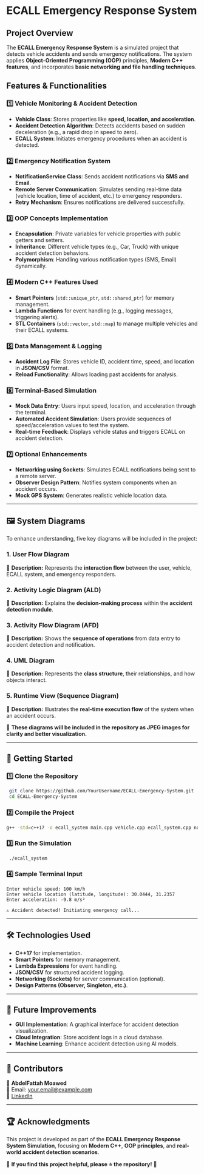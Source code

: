 # ECALL Emergency Response System

## Project Overview
The **ECALL Emergency Response System** is a simulated project that detects vehicle accidents and sends emergency notifications. The system applies **Object-Oriented Programming (OOP)** principles, **Modern C++ features**, and incorporates **basic networking and file handling techniques**.

## Features & Functionalities
### 1️⃣ **Vehicle Monitoring & Accident Detection**
- **Vehicle Class**: Stores properties like **speed, location, and acceleration**.
- **Accident Detection Algorithm**: Detects accidents based on sudden deceleration (e.g., a rapid drop in speed to zero).
- **ECALL System**: Initiates emergency procedures when an accident is detected.

### 2️⃣ **Emergency Notification System**
- **NotificationService Class**: Sends accident notifications via **SMS and Email**.
- **Remote Server Communication**: Simulates sending real-time data (vehicle location, time of accident, etc.) to emergency responders.
- **Retry Mechanism**: Ensures notifications are delivered successfully.

### 3️⃣ **OOP Concepts Implementation**
- **Encapsulation**: Private variables for vehicle properties with public getters and setters.
- **Inheritance**: Different vehicle types (e.g., Car, Truck) with unique accident detection behaviors.
- **Polymorphism**: Handling various notification types (SMS, Email) dynamically.

### 4️⃣ **Modern C++ Features Used**
- **Smart Pointers** (`std::unique_ptr`, `std::shared_ptr`) for memory management.
- **Lambda Functions** for event handling (e.g., logging messages, triggering alerts).
- **STL Containers** (`std::vector`, `std::map`) to manage multiple vehicles and their ECALL systems.

### 5️⃣ **Data Management & Logging**
- **Accident Log File**: Stores vehicle ID, accident time, speed, and location in **JSON/CSV** format.
- **Reload Functionality**: Allows loading past accidents for analysis.

### 6️⃣ **Terminal-Based Simulation**
- **Mock Data Entry**: Users input speed, location, and acceleration through the terminal.
- **Automated Accident Simulation**: Users provide sequences of speed/acceleration values to test the system.
- **Real-time Feedback**: Displays vehicle status and triggers ECALL on accident detection.

### 7️⃣ **Optional Enhancements**
- **Networking using Sockets**: Simulates ECALL notifications being sent to a remote server.
- **Observer Design Pattern**: Notifies system components when an accident occurs.
- **Mock GPS System**: Generates realistic vehicle location data.

---
## 🖼️ System Diagrams
To enhance understanding, five key diagrams will be included in the project:

### **1. User Flow Diagram**
📌 **Description:** Represents the **interaction flow** between the user, vehicle, ECALL system, and emergency responders.

### **2. Activity Logic Diagram (ALD)**
📌 **Description:** Explains the **decision-making process** within the **accident detection module**.

### **3. Activity Flow Diagram (AFD)**
📌 **Description:** Shows the **sequence of operations** from data entry to accident detection and notification.

### **4. UML Diagram**
📌 **Description:** Represents the **class structure**, their relationships, and how objects interact.

### **5. Runtime View (Sequence Diagram)**
📌 **Description:** Illustrates the **real-time execution flow** of the system when an accident occurs.

🚀 **These diagrams will be included in the repository as JPEG images for clarity and better visualization.**

---
## 🚀 Getting Started
### **1️⃣ Clone the Repository**
```bash
 git clone https://github.com/YourUsername/ECALL-Emergency-System.git
 cd ECALL-Emergency-System
```

### **2️⃣ Compile the Project**
```bash
g++ -std=c++17 -o ecall_system main.cpp vehicle.cpp ecall_system.cpp notification_service.cpp
```

### **3️⃣ Run the Simulation**
```bash
 ./ecall_system
```

### **4️⃣ Sample Terminal Input**
```plaintext
Enter vehicle speed: 100 km/h
Enter vehicle location (latitude, longitude): 30.0444, 31.2357
Enter acceleration: -9.8 m/s²

⚠️ Accident detected! Initiating emergency call...
```

---
## 🛠️ Technologies Used
- **C++17** for implementation.
- **Smart Pointers** for memory management.
- **Lambda Expressions** for event handling.
- **JSON/CSV** for structured accident logging.
- **Networking (Sockets)** for server communication (optional).
- **Design Patterns (Observer, Singleton, etc.)**.

---
## 📝 Future Improvements
- **GUI Implementation**: A graphical interface for accident detection visualization.
- **Cloud Integration**: Store accident logs in a cloud database.
- **Machine Learning**: Enhance accident detection using AI models.

---
## 🤝 Contributors
👤 **AbdelFattah Moawed**  
📧 Email: your.email@example.com  
🔗 [LinkedIn](https://linkedin.com/in/yourprofile)  

---
## 🏆 Acknowledgments
This project is developed as part of the **ECALL Emergency Response System Simulation**, focusing on **Modern C++**, **OOP principles**, and **real-world accident detection scenarios**.

📢 **If you find this project helpful, please ⭐ the repository!** 🎯
